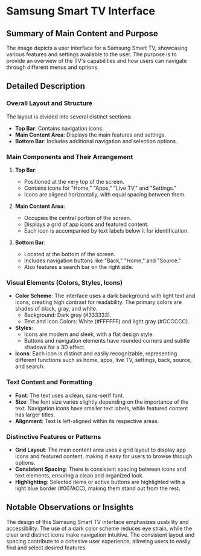 # Samsung Smart TV Interface

## Summary of Main Content and Purpose
The image depicts a user interface for a Samsung Smart TV, showcasing various features and settings available to the user. The purpose is to provide an overview of the TV's capabilities and how users can navigate through different menus and options.

## Detailed Description

### Overall Layout and Structure
The layout is divided into several distinct sections:
- **Top Bar**: Contains navigation icons.
- **Main Content Area**: Displays the main features and settings.
- **Bottom Bar**: Includes additional navigation and selection options.

### Main Components and Their Arrangement
1. **Top Bar**:
   - Positioned at the very top of the screen.
   - Contains icons for "Home," "Apps," "Live TV," and "Settings."
   - Icons are aligned horizontally, with equal spacing between them.

2. **Main Content Area**:
   - Occupies the central portion of the screen.
   - Displays a grid of app icons and featured content.
   - Each icon is accompanied by text labels below it for identification.

3. **Bottom Bar**:
   - Located at the bottom of the screen.
   - Includes navigation buttons like "Back," "Home," and "Source."
   - Also features a search bar on the right side.

### Visual Elements (Colors, Styles, Icons)
- **Color Scheme**: The interface uses a dark background with light text and icons, creating high contrast for readability. The primary colors are shades of black, gray, and white.
  - Background: Dark gray (#333333).
  - Text and Icon Colors: White (#FFFFFF) and light gray (#CCCCCC).
- **Styles**:
  - Icons are modern and sleek, with a flat design style.
  - Buttons and navigation elements have rounded corners and subtle shadows for a 3D effect.
- **Icons**: Each icon is distinct and easily recognizable, representing different functions such as home, apps, live TV, settings, back, source, and search.

### Text Content and Formatting
- **Font**: The text uses a clean, sans-serif font.
- **Size**: The font size varies slightly depending on the importance of the text. Navigation icons have smaller text labels, while featured content has larger titles.
- **Alignment**: Text is left-aligned within its respective areas.

### Distinctive Features or Patterns
- **Grid Layout**: The main content area uses a grid layout to display app icons and featured content, making it easy for users to browse through options.
- **Consistent Spacing**: There is consistent spacing between icons and text elements, ensuring a clean and organized look.
- **Highlighting**: Selected items or active buttons are highlighted with a light blue border (#007ACC), making them stand out from the rest.

## Notable Observations or Insights
The design of this Samsung Smart TV interface emphasizes usability and accessibility. The use of a dark color scheme reduces eye strain, while the clear and distinct icons make navigation intuitive. The consistent layout and spacing contribute to a cohesive user experience, allowing users to easily find and select desired features.